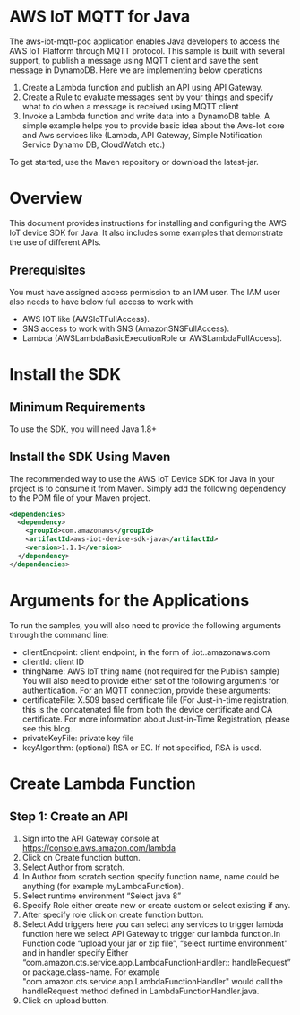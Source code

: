 # AWS IoT MQTT for Java
The aws-iot-mqtt-poc application enables Java developers to access the AWS IoT Platform through MQTT protocol. This sample is built with several support, to publish a message using MQTT client and save the sent message in DynamoDB.
Here we are implementing below operations 
1.	Create a Lambda function and publish an API using API Gateway.
2.	Create a Rule to evaluate messages sent by your things and specify what to do when a message is received using MQTT client
3.	Invoke a Lambda function and write data into a DynamoDB table. 
A simple example helps you to provide basic idea about the Aws-Iot core and Aws services like (Lambda, API Gateway, Simple Notification Service Dynamo DB, CloudWatch etc.)

To get started, use the Maven repository or download the latest-jar.

# Overview
This document provides instructions for installing and configuring the AWS IoT device SDK for Java. It also includes some examples that demonstrate the use of different APIs.

## Prerequisites
You must have assigned access permission to an IAM user. The IAM user also needs to have below full access to work with
* AWS IOT like (AWSIoTFullAccess).
* SNS access to work with SNS (AmazonSNSFullAccess).
* Lambda (AWSLambdaBasicExecutionRole or AWSLambdaFullAccess).

# Install the SDK
## Minimum Requirements
To use the SDK, you will need Java 1.8+
##  Install the SDK Using Maven
The recommended way to use the AWS IoT Device SDK for Java in your project is to consume it from Maven. Simply add the following dependency to the POM file of your Maven project.
``` xml
<dependencies>
  <dependency>
    <groupId>com.amazonaws</groupId>
    <artifactId>aws-iot-device-sdk-java</artifactId>
    <version>1.1.1</version>
  </dependency>
</dependencies>
```
# Arguments for the Applications
To run the samples, you will also need to provide the following arguments through the command line:
* clientEndpoint: client endpoint, in the form of <prefix>.iot.<region>.amazonaws.com
* clientId: client ID
* thingName: AWS IoT thing name (not required for the Publish sample)
You will also need to provide either set of the following arguments for authentication. For an MQTT connection, provide these arguments:
* certificateFile: X.509 based certificate file (For Just-in-time registration, this is the concatenated file from both the device certificate and CA certificate. For more information about Just-in-Time Registration, please see this blog.
* privateKeyFile: private key file
* keyAlgorithm: (optional) RSA or EC. If not specified, RSA is used.
  
# Create Lambda Function

##  Step 1: Create an API

1.	Sign into the API Gateway console at https://console.aws.amazon.com/lambda
2.	Click on Create function button.
3.	Select Author from scratch.
4.	In Author from scratch section specify function name, name could be anything (for example myLambdaFunction).
5.	Select runtime environment “Select java 8”
6.	Specify Role either create new or create custom or select existing if any.
7.	After specify role click on create function button.
8.	Select Add triggers here you can select any services to trigger lambda function here we select API Gateway to trigger our lambda function.In Function code “upload your jar or zip file”, “select runtime environment” and in handler specify Either “com.amazon.cts.service.app.LambdaFunctionHandler:: handleRequest” or package.class-name. For example
"com.amazon.cts.service.app.LambdaFunctionHandler" would call the handleRequest method defined in LambdaFunctionHandler.java.
9.	Click on upload button.




